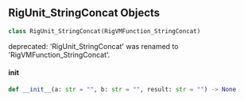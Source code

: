 ## RigUnit_StringConcat Objects

```python
class RigUnit_StringConcat(RigVMFunction_StringConcat)
```

deprecated: 'RigUnit_StringConcat' was renamed to 'RigVMFunction_StringConcat'.

<a id="unreal.RigUnit_StringConcat.__init__"></a>

#### __init__

```python
def __init__(a: str = "", b: str = "", result: str = "") -> None
```

<a id="unreal.RigVMFunction_StringTruncate"></a>